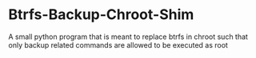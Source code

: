 # Btrfs-Backup-Chroot-Shim
A small python program that is meant to replace btrfs in chroot such that only backup related commands are allowed to be executed as root
